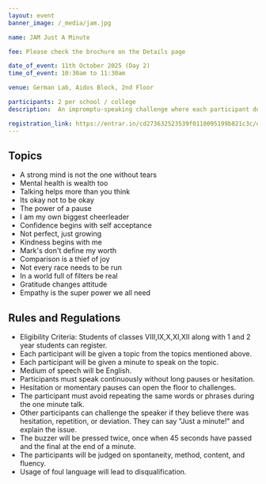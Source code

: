 ```yaml
---
layout: event
banner_image: /_media/jam.jpg

name: JAM Just A Minute

fee: Please check the brochure on the Details page

date_of_event: 11th October 2025 (Day 2)
time_of_event: 10:30am to 11:30am

venue: German Lab, Aidos Block, 2nd Floor

participants: 2 per school / college
description:  An impromptu-speaking challenge where each participant delivers a compelling, continuous one-minute talk on a surprise mental-health theme, judged on spontaneity, coherence, and content under real-time pressure.

registration_link: https://entrar.in/cd273632523539f0110095199b821c3c/onlineRegistrationConclave/3
---
```


## Topics
- A strong mind is not the one without tears
- Mental health is wealth too
- Talking helps more than you think
- Its okay not to be okay
- The power of a pause
- I am my own biggest cheerleader
- Confidence begins with self acceptance
- Not perfect, just growing
- Kindness begins with me
- Mark's don't define my worth
- Comparison is a thief of joy
- Not every race needs to be run
- In a world full of filters be real
- Gratitude changes attitude
- Empathy is the super power we all need 

## Rules and Regulations

- Eligibility Criteria: Students of classes VIII,IX,X,XI,XII along with 1 and 2 year students can register.
- Each participant will be given a topic from the topics mentioned above.
- Each participant will be given a minute to speak on the topic.
- Medium of speech will be English.
- Participants must speak continuously without long pauses or hesitation.
- Hesitation or momentary pauses can open the floor to challenges.
- The participant must avoid repeating the same words or phrases during the one minute talk.
- Other participants can challenge the speaker if they believe there was hesitation, repetition, or deviation. They can say "Just a minute!" and explain the issue.
- The buzzer will be pressed twice, once when 45 seconds have passed and the final at the end of a minute.
- The participants will be judged on spontaneity, method, content, and fluency.
- Usage of foul language will lead to disqualification.